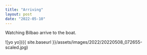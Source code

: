 ```yaml
---
title: "Arriving"
layout: post
date: "2022-05-10"
---
```


Watching Bilbao arrive to the boat.

![yo yo]({{ site.baseurl }}/assets/images/2022/20220508_072655-scaled.jpg)
